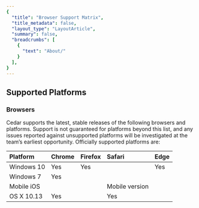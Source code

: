 ```yaml
---
{
  "title": "Browser Support Matrix",
  "title_metadata": false,
  "layout_type": "LayoutArticle",
  "summary": false,
  "breadcrumbs": [
    {
      "text": "About/"
    }
  ],
}
---
```


## Supported Platforms

### Browsers

Cedar supports the latest, stable releases of the following browsers and platforms. Support is not guaranteed for platforms beyond this list, and any issues reported against unsupported platforms will be investigated at the team’s earliest opportunity.
Officially supported platforms are:

| **Platform** | **Chrome** | **Firefox** | **Safari**     | **Edge** |
|:-------------|:-----------|:------------|:---------------|:---------|
| Windows 10   | Yes        | Yes         |                | Yes      |
| Windows 7    | Yes        |             |                |          |
| Mobile iOS   |            |             | Mobile version |          |
| OS X 10.13   | Yes        |             | Yes            |          |
